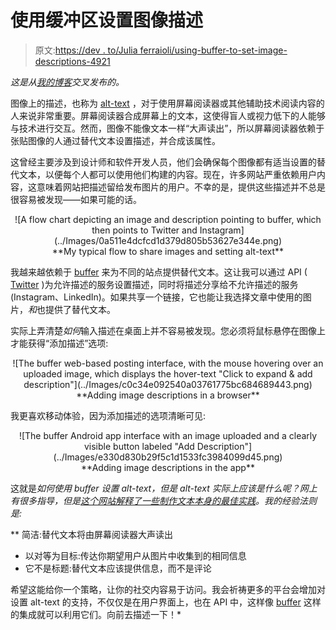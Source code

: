 # 使用缓冲区设置图像描述

> 原文:[https://dev . to/Julia ferraioli/using-buffer-to-set-image-descriptions-4921](https://dev.to/juliaferraioli/using-buffer-to-set-image-descriptions-4921)

*这是从[我的博客](https://www.juliaferraioli.com/blog/2019/01/setting-image-descriptions/)交叉发布的。*

图像上的描述，也称为 [alt-text](https://en.wikipedia.org/wiki/Alt_attribute) ，对于使用屏幕阅读器或其他辅助技术阅读内容的人来说非常重要。屏幕阅读器合成屏幕上的文本，这使得盲人或视力低下的人能够与技术进行交互。然而，图像不能像文本一样“大声读出”，所以屏幕阅读器依赖于张贴图像的人通过替代文本设置描述，并合成该属性。

这曾经主要涉及到设计师和软件开发人员，他们会确保每个图像都有适当设置的替代文本，以便每个人都可以使用他们构建的内容。现在，许多网站严重依赖用户内容，这意味着网站把描述留给发布图片的用户。不幸的是，提供这些描述并不总是很容易被发现——如果可能的话。

<center>![A flow chart depicting an image and description pointing to buffer, which then points to Twitter and Instagram](../Images/0a511e4dcfcd1d379d805b53627e344e.png)</center>

<center>**My typical flow to share images and setting alt-text**</center>

我越来越依赖于 [buffer](https://buffer.com) 来为不同的站点提供替代文本。这让我可以通过 API ( [Twitter](https://developer.twitter.com/en/docs/media/upload-media/api-reference/post-media-metadata-create) )为允许描述的服务设置描述，同时将描述分享给不允许描述的服务(Instagram、LinkedIn)。如果共享一个链接，它也能让我选择文章中使用的图片，*和*也提供了替代文本。

实际上弄清楚*如何*输入描述在桌面上并不容易被发现。您必须将鼠标悬停在图像上才能获得“添加描述”选项:

<center>![The buffer web-based posting interface, with the mouse hovering over an uploaded image, which displays the hover-text "Click to expand & add description"](../Images/c0c34e092540a03761775bc684689443.png)</center>

<center>**Adding image descriptions in a browser**</center>

我更喜欢移动体验，因为添加描述的选项清晰可见:

<center>![The buffer Android app interface with an image uploaded and a clearly visible button labeled "Add Description"](../Images/e330d830b29f5c1d1533fc3984099d45.png)</center>

<center>**Adding image descriptions in the app**</center>

这就是*如何使用 buffer 设置 alt-text，但是 alt-text 实际上应该是什么呢？网上有很多指导，但是[这个网站解释了一些制作文本本身的最佳实践](https://support.siteimprove.com/hc/en-gb/articles/115000013031-Accessibility-Image-Alt-text-best-practices)。我的经验法则是:*

 **   简洁:替代文本将由屏幕阅读器大声读出
*   以对等为目标:传达你期望用户从图片中收集到的相同信息
*   它不是标题:替代文本应该提供信息，而不是评论

希望这能给你一个策略，让你的社交内容易于访问。我会祈祷更多的平台会增加对设置 alt-text 的支持，不仅仅是在用户界面上，也在 API 中，这样像 [buffer](https://buffer.com) 这样的集成就可以利用它们。向前去描述一下！*